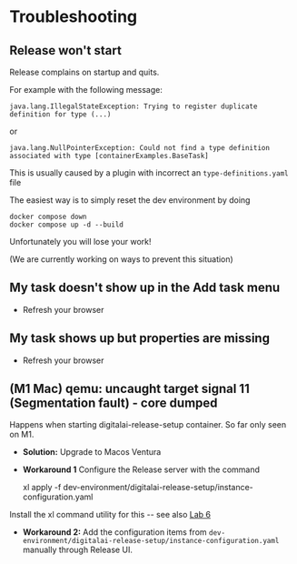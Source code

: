# Troubleshooting

## Release won't start

Release complains on startup and quits.

For example with the following message:

```
java.lang.IllegalStateException: Trying to register duplicate definition for type (...)
```

or

```
java.lang.NullPointerException: Could not find a type definition associated with type [containerExamples.BaseTask]
```

This is usually caused by a plugin with incorrect an `type-definitions.yaml` file

The easiest way is to simply reset the dev environment by doing

    docker compose down
    docker compose up -d --build

Unfortunately you will lose your work!

(We are currently working on ways to prevent this situation)

## My task doesn't show up in the Add task menu

* Refresh your browser

## My task shows up but properties are missing

* Refresh your browser

## (M1 Mac) qemu: uncaught target signal 11 (Segmentation fault) - core dumped

Happens when starting digitalai-release-setup container. So far only seen on M1.

* **Solution:** Upgrade to Macos Ventura

* **Workaround 1** Configure the Release server with the command 

  xl apply -f dev-environment/digitalai-release-setup/instance-configuration.yaml

Install the xl command utility for this -- see also [Lab 6](part-3/lab-6-prepare-for-kubernetes.md#set-up-the-xl-client)

* **Workaround 2:** Add the configuration items from `dev-environment/digitalai-release-setup/instance-configuration.yaml` manually through Release UI. 


